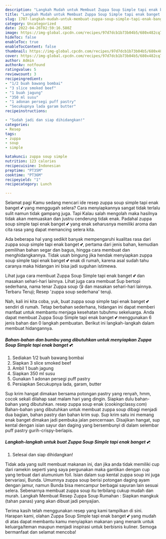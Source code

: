 ```yaml
---
description: "Langkah Mudah untuk Membuat Zuppa Soup Simple tapi enak banget 💕 yang Sempurna"
title: "Langkah Mudah untuk Membuat Zuppa Soup Simple tapi enak banget 💕 yang Sempurna"
slug: 1707-langkah-mudah-untuk-membuat-zuppa-soup-simple-tapi-enak-banget-yang-sempurna
category: Uncategorized
date: 2022-04-26T02:59:16.580Z
image: https://img-global.cpcdn.com/recipes/97d7dcb1b73b04b5/680x482cq70/zuppa-soup-simple-tapi-enak-banget-foto-resep-utama.jpg
hideToc: false
enableToc: true
enableTocContent: false
thumbnail: https://img-global.cpcdn.com/recipes/97d7dcb1b73b04b5/680x482cq70/zuppa-soup-simple-tapi-enak-banget-foto-resep-utama.jpg
cover: https://img-global.cpcdn.com/recipes/97d7dcb1b73b04b5/680x482cq70/zuppa-soup-simple-tapi-enak-banget-foto-resep-utama.jpg
author: Admin
authorAv: notfound
ratingvalue: 5
reviewcount: 3
recipeingredient:
- "1/2 buah bawang bombai"
- "3 slice smoked beef"
- "1 buah jagung"
- "350 ml susu"
- "1 adonan persegi puff pastry"
- "Secukupnya lada garam butter"
recipeinstructions:

- "Sudah jadi dan siap dihidangkan!"
categories:
- Resep
tags:
- zuppa
- soup
- simple

katakunci: zuppa soup simple 
nutrition: 123 calories
recipecuisine: Indonesian
preptime: "PT35M"
cooktime: "PT36M"
recipeyield: "1"
recipecategory: Lunch

---
```



Selamat pagi Kamu sedang mencari ide resep zuppa soup simple tapi enak banget 💕 yang menggugah selera? Cara menyiapkannya sangat tidak terlalu sulit namun tidak gampang juga. Tapi Kalau salah mengolah maka hasilnya tidak akan memuaskan dan justru cenderung tidak enak. Padahal zuppa soup simple tapi enak banget 💕 yang enak seharusnya memiliki aroma dan cita rasa yang dapat memancing selera kita.


Ada beberapa hal yang sedikit banyak mempengaruhi kualitas rasa dari zuppa soup simple tapi enak banget 💕, pertama dari jenis bahan, kemudian pemilihan bahan segar dan bagus, hingga cara membuat dan menghidangkannya. Tidak usah bingung jika hendak menyiapkan zuppa soup simple tapi enak banget 💕 enak di rumah, karena asal sudah tahu caranya maka hidangan ini bisa jadi suguhan istimewa.

Lihat juga cara membuat Zuppa Soup Simple tapi enak banget 💕 dan masakan sehari-hari lainnya. Lihat juga cara membuat Sup bertopi sederhana, nama tenar Zuppa soup 😘 dan masakan sehari-hari lainnya. Terbaru Teruji; Resep &#39;zuppa soup sederhana&#39; teruji.


Nah, kali ini kita coba, yuk, buat zuppa soup simple tapi enak banget 💕 sendiri di rumah. Tetap berbahan sederhana, hidangan ini dapat memberi manfaat untuk membantu menjaga kesehatan tubuhmu sekeluarga. Anda dapat membuat Zuppa Soup Simple tapi enak banget 💕 menggunakan 6 jenis bahan dan 0 langkah pembuatan. Berikut ini langkah-langkah dalam membuat hidangannya.

<!--inarticleads1-->

##### Bahan-bahan dan bumbu yang dibutuhkan untuk menyiapkan Zuppa Soup Simple tapi enak banget 💕:

1. Sediakan 1/2 buah bawang bombai
1. Siapkan 3 slice smoked beef
1. Ambil 1 buah jagung
1. Siapkan 350 ml susu
1. Gunakan 1 adonan persegi puff pastry
1. Persiapkan Secukupnya lada, garam, butter


Sup krim hangat dimakan bersama potongan pastry yang renyah, hmm, cocok sekali dilahap saat malam hari yang dingin. Siapkan dulu bahan-bahan yang dibutuhkan. resep zuppa soup enak (cookingclassy.com) Bahan-bahan yang dibutuhkan untuk membuat zuppa soup dibagi menjadi dua bagian, bahan pastry dan bahan krim sup. Sup krim satu ini memang enak banget dimakan jadi pembuka jalan pencernaan. Disajikan hangat, sup kental dengan isian sayur dan daging yang bersembunyi di dalam selembar puff pastry gurih-crispy-berlapis. 

<!--inarticleads2-->

##### Langkah-langkah untuk buat Zuppa Soup Simple tapi enak banget 💕:


1. Selesai dan siap dihidangkan!

Tidak ada yang sulit membuat makanan ini, dan jika anda tidak memiliki cup dari ramekin seperti yang saya pergunakan maka gantikan dengan cup yang terbuat dari alumunium foil. Isian dalam sup kental zuppa soup ini juga bervariasi, Bunda. Umumnya zuppa soup berisi potongan daging ayam dengan jamur, namun Bunda bisa mencampur berbagai sayuran lain sesuai selera. Sebenarnya membuat zuppa soup itu terbilang cukup mudah dan murah. Langkah Membuat Resep Zuppa Soup Rumahan : Siapkan mangkuk (tahan panas) yang akan dibuat jadi penyajian. 

Terima kasih telah menggunakan resep yang kami tampilkan di sini. Harapan kami, olahan Zuppa Soup Simple tapi enak banget 💕 yang mudah di atas dapat membantu kamu menyiapkan makanan yang menarik untuk keluarga/teman maupun menjadi inspirasi untuk berbisnis kuliner. Semoga bermanfaat dan selamat mencoba!
